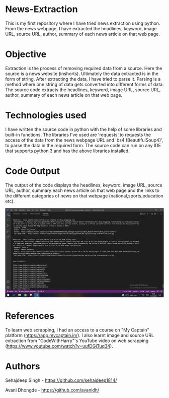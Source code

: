 # News-Extraction
This is my first repository where I have tried news extraction using python. From the news webpage, I have extracted the headlines, keyword, image URL, source URL, author, summary of each news article on that web page.

# Objective
Extraction is the process of removing required data from a source. Here the source is a news website (inshorts). Ultimately the data extracted is in the form of string. After extracting the data, I have tried to parse it. Parsing is a method where one string of data gets converted into different forms of data. The source code extracts the headlines, keyword, image URL, source URL, author, summary of each news article on that web page.

# Technologies used
I have written the source code in python with the help of some libraries and built-in functions. The libraries I've used are 'requests',to requests the access of the data from the news webpage URL and 'bs4 (BeautifulSoup4)', to parse the data in the required form. The source code can run on any IDE that supports python 3 and has the above libraries installed.

# Code Output
The output of the code displays the headlines, keyword, image URL, source URL, author, summary each news article on that web page and the links to the different categories of news on that webpage (national,sports,education etc).

![](Screenshot%20(5).png)

# References
To learn web scrapping, I had an access to a course on "My Captain" platform (https://app.mycaptain.in/). I also learnt image and source URL extraction from "CodeWithHarry"'s YouTube video on web scrapping (https://www.youtube.com/watch?v=uufDGjTuq34).

# Authors
Sehajdeep Singh -  https://github.com/sehajdeep1814/

Avani Dhongde - https://github.com/avanidh/
